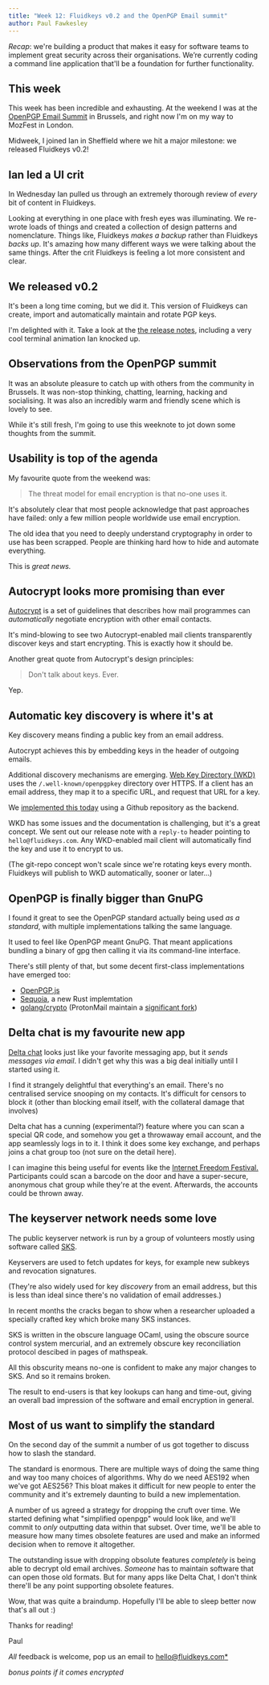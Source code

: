 ```yaml
---
title: "Week 12: Fluidkeys v0.2 and the OpenPGP Email summit"
author: Paul Fawkesley
---
```


*Recap*: we're building a product that makes it easy for software teams to
implement great security across their organisations. We’re currently coding a
command line application that'll be a foundation for further functionality.

## This week

This week has been incredible and exhausting. At the weekend I was at the
 [OpenPGP Email Summit](https://blog.mailfence.com/openpgp-email-summit/) in
Brussels, and right now I'm on my way to MozFest in London.

Midweek, I joined Ian in Sheffield where we hit a major milestone: we released Fluidkeys v0.2!

## Ian led a UI crit

In Wednesday Ian pulled us through an extremely thorough review of *every* bit of content in Fluidkeys.

Looking at everything in one place with fresh eyes was illuminating. We re-wrote loads of things and created a collection of design patterns and nomenclature. Things like, Fluidkeys *makes a backup* rather than Fluidkeys *backs up*. It's amazing how many different ways we were talking about the same things. After the crit Fluidkeys is feeling a lot more consistent and clear.

## We released v0.2

It's been a long time coming, but we did it. This version of Fluidkeys can create, import and automatically maintain and rotate PGP keys.

I'm delighted with it. Take a look at the [the release notes](/blog/release-0-2/), including a very cool terminal animation Ian knocked up.

## Observations from the OpenPGP summit

It was an absolute pleasure to catch up with others from the community in Brussels. It was non-stop thinking, chatting, learning, hacking and socialising. It was also an incredibly warm and friendly scene which is lovely to see.

While it's still fresh, I'm going to use this weeknote to jot down some thoughts from the summit.

## Usability is top of the agenda

My favourite quote from the weekend was:

> The threat model for email encryption is that no-one uses it.

It's absolutely clear that most people acknowledge that past approaches have failed: only a few million people worldwide use email encryption.

The old idea that you need to deeply understand cryptography in order to use has been scrapped. People are thinking hard how to hide and automate everything.

This is *great news.*

## Autocrypt looks more promising than ever

[Autocrypt](https://autocrypt.org/) is a set of guidelines that describes how mail programmes can *automatically* negotiate encryption with other email contacts.

It's mind-blowing to see two Autocrypt-enabled mail clients transparently discover keys and start encrypting. This is exactly how it should be.

Another great quote from Autocrypt's design principles:

> Don't talk about keys. Ever.

Yep.

## Automatic key discovery is where it's at

Key discovery means finding a public key from an email address.

Autocrypt achieves this by embedding keys in the header of outgoing emails.

Additional discovery mechanisms are emerging. [Web Key Directory (WKD)](https://tools.ietf.org/html/draft-koch-openpgp-webkey-service-06) uses the `/.well-known/openpgpkey` directory over HTTPS. If a client has an email address, they map it to a specific URL, and request that URL for a key.

We [implemented this today](https://github.com/fluidkeys/web-key-directory) using a Github repository as the backend.

WKD has some issues and the documentation is challenging, but it's a great concept. We sent out our release note with a `reply-to` header pointing to `hello@fluidkeys.com`. Any WKD-enabled mail client will automatically find the key and use it to encrypt to us.

(The git-repo concept won't scale since we're rotating keys every month. Fluidkeys will publish to WKD automatically, sooner or later...)

## OpenPGP is finally bigger than GnuPG

I found it great to see the OpenPGP standard actually being used *as a standard*, with multiple implementations talking the same language.

It used to feel like OpenPGP meant GnuPG. That meant applications bundling a binary of gpg then calling it via its command-line interface.

There's still plenty of that, but some decent first-class implementations have emerged too:

* [OpenPGP.js](#)
* [Sequoia](https://sequoia-pgp.org/), a new Rust implemtation
* [golang/crypto](https://github.com/golang/crypto/) (ProtonMail maintain a [significant fork](https://github.com/protonmail/crypto))

## Delta chat is my favourite new app

[Delta chat](#) looks just like your favorite messaging app, but it *sends messages via email*. I didn't get why this was a big deal initially until I started using it.

I find it strangely delightful that everything's an email. There's no centralised service snooping on my contacts. It's difficult for censors to block it (other than blocking email itself, with the collateral damage that involves)

Delta chat has a cunning (experimental?) feature where you can scan a special QR code, and somehow you get a throwaway email account, and the app seamlessly logs in to it. I think it does some key exchange, and perhaps joins a chat group too (not sure on the detail here).

I can imagine this being useful for events like the [Internet Freedom Festival.](https://internetfreedomfestival.org) Participants could scan a barcode on the door and have a super-secure, anonymous chat group while they're at the event. Afterwards, the accounts could be thrown away.

## The keyserver network needs some love

The public keyserver network is run by a group of volunteers mostly using software called [SKS](https://bitbucket.org/skskeyserver/sks-keyserver).

Keyservers are used to fetch updates for keys, for example new subkeys and revocation signatures.

(They're also widely used for key *discovery* from an email address, but this is less than ideal since there's no validation of email addresses.)

In recent months the cracks began to show when a researcher uploaded a specially crafted key which broke many SKS instances.

SKS is written in the obscure language OCaml, using the obscure source control system mercurial, and an extremely obscure key reconciliation protocol descibed in pages of mathspeak.

All this obscurity means no-one is confident to make any major changes to SKS. And so it remains broken.

The result to end-users is that key lookups can hang and time-out, giving an overall bad impression of the software and email encryption in general.

## Most of us want to simplify the standard

On the second day of the summit a number of us got together to discuss how to slash the standard.

The standard is enormous. There are multiple ways of doing the same thing and way too many choices of algorithms. Why do we need AES192 when we've got AES256? This bloat makes it difficult for new people to enter the community and it's extremely daunting to build a new implementation.

A number of us agreed a strategy for dropping the cruft over time. We started defining what "simplified openpgp" would look like, and we'll commit to *only* outputting data within that subset. Over time, we'll be able to measure how many times obsolete features are used and make an informed decision when to remove it altogether.

The outstanding issue with dropping obsolute features *completely* is being able to decrypt old email archives. *Someone* has to maintain software that can open those old formats. But for many apps like Delta Chat, I don't think there'll be any point supporting obsolete features.

Wow, that was quite a braindump. Hopefully I'll be able to sleep better now that's all out :)

Thanks for reading!

Paul

*All* feedback is welcome, pop us an email to
[hello@fluidkeys.com*](mailto:hello@fluidkeys.com)

*bonus points if it comes encrypted*
